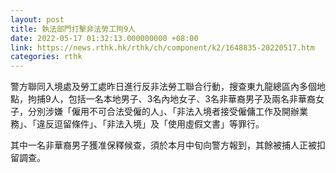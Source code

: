 ```yaml
---
layout: post
title: 執法部門打擊非法勞工拘9人
date: 2022-05-17 01:32:13.000000000 +08:00
link: https://news.rthk.hk/rthk/ch/component/k2/1648835-20220517.htm
categories: rthk
---
```


警方聯同入境處及勞工處昨日進行反非法勞工聯合行動，搜查東九龍總區內多個地點，拘捕9人，包括一名本地男子、3名內地女子、3名非華裔男子及兩名非華裔女子，分別涉嫌「僱用不可合法受僱的人」、「非法入境者接受僱傭工作及開辦業務」、「違反逗留條件」、「非法入境」及「使用虛假文書」等罪行。

其中一名非華裔男子獲准保釋候查，須於本月中旬向警方報到，其餘被捕人正被扣留調查。
